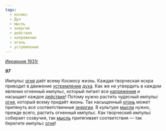 ```yaml
---
tags:
  - космос
  - Дух
  - мысль
  - энергия
  - действие
  - напряжение
  - огонь
  - устремление
---
```

[Иерархия 1931г](https://127.0.0.1:4002/agni/1931)

___97___

Импульс [огня](../../../tags/#[огонь](../../../tags/#огонь)) даёт всему Космосу жизнь. Каждая творческая искра приводит в движение [устремление](../../../tags/#устремление) [духа](../../../tags/#Дух). Как же не утвердить в каждом явлении огненный импульс, который питает все [напряжения](../../../tags/#напряжение) и насыщает каждое [действие](../../../tags/#действие)! Потому нужно растить чудесный импульс [огня](../../../tags/#[огонь](../../../tags/#огонь)), который всему придаёт жизнь. Так насыщенный [огонь](../../../tags/#огонь) может притянуть все соответственные [энергии](../../../tags/#энергия). В культуре [мысли](../../../tags/#[мысль](../../../tags/#мысль)) нужно, прежде всего, растить огненный импульс. Как творческий импульс собирает созвучия, так [мысль](../../../tags/#мысль) притягивает соответствия — так берегите импульс [огня](../../../tags/#[огонь](../../../tags/#огонь))!   

